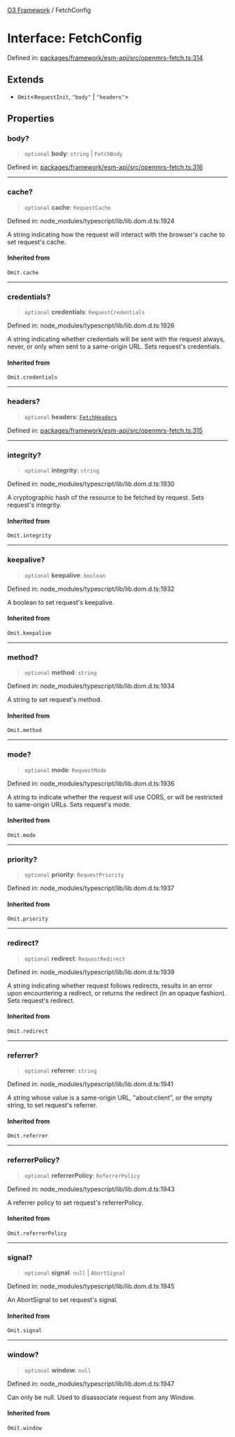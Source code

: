 [O3 Framework](../API.md) / FetchConfig

# Interface: FetchConfig

Defined in: [packages/framework/esm-api/src/openmrs-fetch.ts:314](https://github.com/openmrs/openmrs-esm-core/blob/18d2874f03a33a6ab8295af0e87ac97fdd150718/packages/framework/esm-api/src/openmrs-fetch.ts#L314)

## Extends

- `Omit`\<`RequestInit`, `"body"` \| `"headers"`\>

## Properties

### body?

> `optional` **body**: `string` \| `FetchBody`

Defined in: [packages/framework/esm-api/src/openmrs-fetch.ts:316](https://github.com/openmrs/openmrs-esm-core/blob/18d2874f03a33a6ab8295af0e87ac97fdd150718/packages/framework/esm-api/src/openmrs-fetch.ts#L316)

***

### cache?

> `optional` **cache**: `RequestCache`

Defined in: node\_modules/typescript/lib/lib.dom.d.ts:1924

A string indicating how the request will interact with the browser's cache to set request's cache.

#### Inherited from

`Omit.cache`

***

### credentials?

> `optional` **credentials**: `RequestCredentials`

Defined in: node\_modules/typescript/lib/lib.dom.d.ts:1926

A string indicating whether credentials will be sent with the request always, never, or only when sent to a same-origin URL. Sets request's credentials.

#### Inherited from

`Omit.credentials`

***

### headers?

> `optional` **headers**: [`FetchHeaders`](FetchHeaders.md)

Defined in: [packages/framework/esm-api/src/openmrs-fetch.ts:315](https://github.com/openmrs/openmrs-esm-core/blob/18d2874f03a33a6ab8295af0e87ac97fdd150718/packages/framework/esm-api/src/openmrs-fetch.ts#L315)

***

### integrity?

> `optional` **integrity**: `string`

Defined in: node\_modules/typescript/lib/lib.dom.d.ts:1930

A cryptographic hash of the resource to be fetched by request. Sets request's integrity.

#### Inherited from

`Omit.integrity`

***

### keepalive?

> `optional` **keepalive**: `boolean`

Defined in: node\_modules/typescript/lib/lib.dom.d.ts:1932

A boolean to set request's keepalive.

#### Inherited from

`Omit.keepalive`

***

### method?

> `optional` **method**: `string`

Defined in: node\_modules/typescript/lib/lib.dom.d.ts:1934

A string to set request's method.

#### Inherited from

`Omit.method`

***

### mode?

> `optional` **mode**: `RequestMode`

Defined in: node\_modules/typescript/lib/lib.dom.d.ts:1936

A string to indicate whether the request will use CORS, or will be restricted to same-origin URLs. Sets request's mode.

#### Inherited from

`Omit.mode`

***

### priority?

> `optional` **priority**: `RequestPriority`

Defined in: node\_modules/typescript/lib/lib.dom.d.ts:1937

#### Inherited from

`Omit.priority`

***

### redirect?

> `optional` **redirect**: `RequestRedirect`

Defined in: node\_modules/typescript/lib/lib.dom.d.ts:1939

A string indicating whether request follows redirects, results in an error upon encountering a redirect, or returns the redirect (in an opaque fashion). Sets request's redirect.

#### Inherited from

`Omit.redirect`

***

### referrer?

> `optional` **referrer**: `string`

Defined in: node\_modules/typescript/lib/lib.dom.d.ts:1941

A string whose value is a same-origin URL, "about:client", or the empty string, to set request's referrer.

#### Inherited from

`Omit.referrer`

***

### referrerPolicy?

> `optional` **referrerPolicy**: `ReferrerPolicy`

Defined in: node\_modules/typescript/lib/lib.dom.d.ts:1943

A referrer policy to set request's referrerPolicy.

#### Inherited from

`Omit.referrerPolicy`

***

### signal?

> `optional` **signal**: `null` \| `AbortSignal`

Defined in: node\_modules/typescript/lib/lib.dom.d.ts:1945

An AbortSignal to set request's signal.

#### Inherited from

`Omit.signal`

***

### window?

> `optional` **window**: `null`

Defined in: node\_modules/typescript/lib/lib.dom.d.ts:1947

Can only be null. Used to disassociate request from any Window.

#### Inherited from

`Omit.window`
